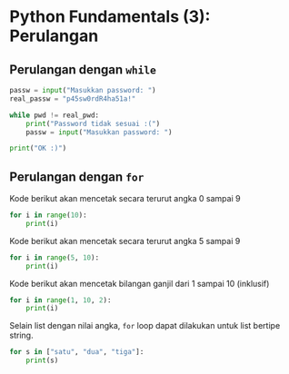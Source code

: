 # Python Fundamentals (3): Perulangan


## Perulangan dengan `while`
```Python
passw = input("Masukkan password: ") 
real_passw = "p45sw0rdR4ha51a!" 

while pwd != real_pwd:
    print("Password tidak sesuai :(")
    passw = input("Masukkan password: ")

print("OK :)")

```

## Perulangan dengan `for`
Kode berikut akan mencetak secara terurut angka 0 sampai 9
```Python
for i in range(10):
    print(i)
```

Kode berikut akan mencetak secara terurut angka 5 sampai 9
```Python
for i in range(5, 10):
    print(i)
```

Kode berikut akan mencetak bilangan ganjil dari 1 sampai 10 (inklusif)
```Python
for i in range(1, 10, 2):
    print(i)
```

Selain list dengan nilai angka, `for` loop dapat dilakukan untuk list bertipe string.
```Python
for s in ["satu", "dua", "tiga"]:
    print(s)
```